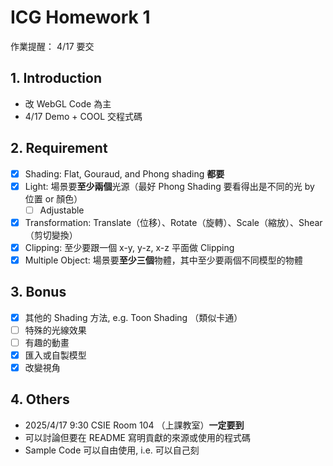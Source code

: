# ICG Homework 1

作業提醒： 4/17 要交

## 1. Introduction

- 改 WebGL Code 為主
- 4/17 Demo + COOL 交程式碼

## 2. Requirement

- [x] Shading: Flat, Gouraud, and Phong shading **都要**
- [x] Light: 場景要**至少兩個**光源（最好 Phong Shading 要看得出是不同的光 by 位置 or 顏色）
  - [ ] Adjustable
- [x] Transformation: Translate（位移）、Rotate（旋轉）、Scale（縮放）、Shear（剪切變換）
- [x] Clipping: 至少要跟一個 x-y, y-z, x-z 平面做 Clipping
- [x] Multiple Object: 場景要**至少三個**物體，其中至少要兩個不同模型的物體

## 3. Bonus

- [x] 其他的 Shading 方法, e.g. Toon Shading （類似卡通）
- [ ] 特殊的光線效果
- [ ] 有趣的動畫
- [x] 匯入或自製模型
- [x] 改變視角

## 4. Others

- 2025/4/17 9:30 CSIE Room 104 （上課教室）**一定要到**
- 可以討論但要在 README 寫明貢獻的來源或使用的程式碼
- Sample Code 可以自由使用, i.e. 可以自己刻